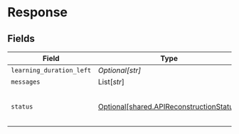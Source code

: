 # Response


## Fields

| Field                                                                                      | Type                                                                                       | Required                                                                                   | Description                                                                                |
| ------------------------------------------------------------------------------------------ | ------------------------------------------------------------------------------------------ | ------------------------------------------------------------------------------------------ | ------------------------------------------------------------------------------------------ |
| `learning_duration_left`                                                                   | *Optional[str]*                                                                            | :heavy_minus_sign:                                                                         | N/A                                                                                        |
| `messages`                                                                                 | List[*str*]                                                                                | :heavy_minus_sign:                                                                         | N/A                                                                                        |
| `status`                                                                                   | [Optional[shared.APIReconstructionStatus]](../../models/shared/apireconstructionstatus.md) | :heavy_minus_sign:                                                                         | Status of an ongoing API reconstruction phase.                                             |